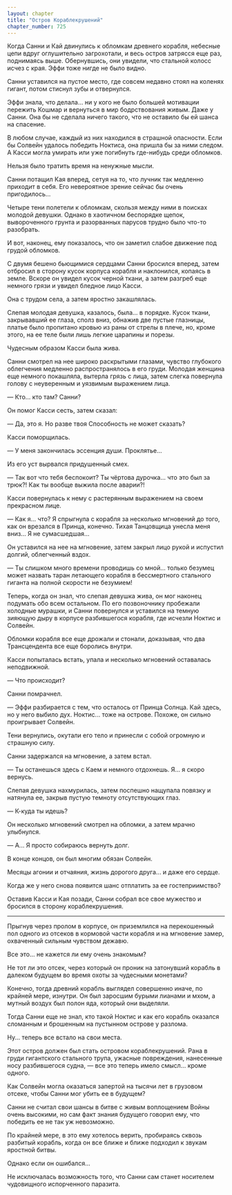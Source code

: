 ```yaml
---
layout: chapter
title: "Остров Кораблекрушений"
chapter_number: 725
---
```


Когда Санни и Кай двинулись к обломкам древнего корабля, небесные цепи вдруг оглушительно загрохотали, и весь остров затрясся еще раз, поднимаясь выше. Обернувшись, они увидели, что стальной колосс исчез с края. Эффи тоже нигде не было видно.

Санни уставился на пустое место, где совсем недавно стоял на коленях гигант, потом стиснул зубы и отвернулся.

Эффи знала, что делала... ни у кого не было большей мотивации пережить Кошмар и вернуться в мир бодрствования живым. Даже у Санни. Она бы не сделала ничего такого, что не оставило бы ей шанса на спасение.

В любом случае, каждый из них находился в страшной опасности. Если бы Солвейн удалось победить Ноктиса, она пришла бы за ними следом. А Касси могла умирать или уже погибнуть где-нибудь среди обломков.

Нельзя было тратить время на ненужные мысли.

Санни потащил Кая вперед, сетуя на то, что лучник так медленно приходит в себя. Его невероятное зрение сейчас бы очень пригодилось...

Четыре тени полетели к обломкам, скользя между ними в поисках молодой девушки. Однако в хаотичном беспорядке щепок, вывороченного грунта и разорванных парусов трудно было что-то разобрать.

И вот, наконец, ему показалось, что он заметил слабое движение под грудой обломков.

С двумя бешено бьющимися сердцами Санни бросился вперед, затем отбросил в сторону кусок корпуса корабля и наклонился, копаясь в земле. Вскоре он увидел кусок черной ткани, а затем разгреб еще немного грязи и увидел бледное лицо Касси.

Она с трудом села, а затем яростно закашлялась.

Слепая молодая девушка, казалось, была... в порядке. Кусок ткани, закрывавший ее глаза, сполз вниз, обнажив две пустые глазницы, платье было пропитано кровью из раны от стрелы в плече, но, кроме этого, на ее теле были лишь легкие царапины и порезы.

Чудесным образом Касси была жива.

Санни смотрел на нее широко раскрытыми глазами, чувство глубокого облегчения медленно распространялось в его груди. Молодая женщина еще немного покашляла, вытерла грязь с лица, затем слегка повернула голову с неуверенным и уязвимым выражением лица.

— Кто... кто там? Санни?

Он помог Касси сесть, затем сказал:

— Да, это я. Но разве твоя Способность не может сказать?

Касси поморщилась.

— У меня закончилась эссенция души. Проклятье...

Из его уст вырвался придушенный смех.

— Так вот что тебя беспокоит? Ты чёртова дурочка... что это был за трюк?! Как ты вообще выжила после аварии?!

Касси повернулась к нему с растерянным выражением на своем прекрасном лице.

— Как я... что? Я спрыгнула с корабля за несколько мгновений до того, как он врезался в Принца, конечно. Тихая Танцовщица унесла меня вниз... Я не сумасшедшая...

Он уставился на нее на мгновение, затем закрыл лицо рукой и испустил долгий, облегченный вздох.

— Ты слишком много времени проводишь со мной... только безумец может назвать таран летающего корабля в бессмертного стального гиганта на полной скорости не безумием!

Теперь, когда он знал, что слепая девушка жива, он мог наконец подумать обо всем остальном. По его позвоночнику пробежали холодные мурашки, и Санни повернулся и уставился на темную зияющую дыру в корпусе разбившегося корабля, где исчезли Ноктис и Солвейн.

Обломки корабля все еще дрожали и стонали, доказывая, что два Трансцендента все еще боролись внутри.

Касси попыталась встать, упала и несколько мгновений оставалась неподвижной.

— Что происходит?

Санни помрачнел.

— Эффи разбирается с тем, что осталось от Принца Солнца. Кай здесь, но у него выбило дух. Ноктис... тоже на острове. Похоже, он сильно проигрывает Солвейн.

Тени вернулись, окутали его тело и принесли с собой огромную и страшную силу.

Санни задержался на мгновение, а затем встал.

— Ты останешься здесь с Каем и немного отдохнешь. Я... я скоро вернусь.

Слепая девушка нахмурилась, затем поспешно нащупала повязку и натянула ее, закрыв пустую темноту отсутствующих глаз.

— К-куда ты идешь?

Он несколько мгновений смотрел на обломки, а затем мрачно улыбнулся.

— А... Я просто собираюсь вернуть долг.

В конце концов, он был многим обязан Солвейн.

Месяцы агонии и отчаяния, жизнь дорогого друга... и даже его сердце.

Когда же у него снова появится шанс отплатить за ее гостеприимство?

Оставив Касси и Кая позади, Санни собрал все свое мужество и бросился в сторону кораблекрушения.

***

Прыгнув через пролом в корпусе, он приземлился на перекошенный пол одного из отсеков в кормовой части корабля и на мгновение замер, охваченный сильным чувством дежавю.

Все это... не кажется ли ему очень знакомым?

Не тот ли это отсек, через который он проник на затонувший корабль в далеком будущем во время охоты за чудесными монетами?

Конечно, тогда древний корабль выглядел совершенно иначе, по крайней мере, изнутри. Он был заросшим бурыми лианами и мхом, а мутный воздух был полон яда, который они выделяли.

Тогда Санни еще не знал, кто такой Ноктис и как его корабль оказался сломанным и брошенным на пустынном острове у разлома.

Ну... теперь все встало на свои места.

Этот остров должен был стать островом кораблекрушений. Рана в груди гигантского стального трупа, ужасные повреждения, нанесенные носу разбившегося судна, — все это теперь имело смысл... кроме одного.

Как Солвейн могла оказаться запертой на тысячи лет в грузовом отсеке, чтобы Санни мог убить ее в будущем?

Санни не считал свои шансы в битве с живым воплощением Войны очень высокими, но сам факт знания будущего говорил ему, что победить ее не так уж невозможно.

По крайней мере, в это ему хотелось верить, пробираясь сквозь разбитый корабль, когда он все ближе и ближе подходил к звукам яростной битвы.

Однако если он ошибался...

Не исключалась возможность того, что Санни сам станет носителем чудовищного испорченного паразита.